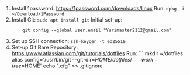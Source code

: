 1. Install 1password:
   https://1password.com/downloads/linux
   Run: ``` dpkg -i ~/Download/1Password ```
2. Install Git:
   ``` sudo apt install git ```
   Initial set-up:
   ``` git config --global user.name "Yurimaster2112"
       git config --global user.email "Yurimaster2112@gmail.com"
   ```
3. Set up SSH connection:
   ``` ssh-keygen -t ed25519 ```
5. Set-up Git Bare Repository:
   https://www.atlassian.com/git/tutorials/dotfiles
   Run: ``` mkdir ~/dotfiles
            alias config='/usr/bin/git --git-dir=$HOME/dotfiles/ --work-tree=$HOME'
            echo ".cfg" >> .gitignore
